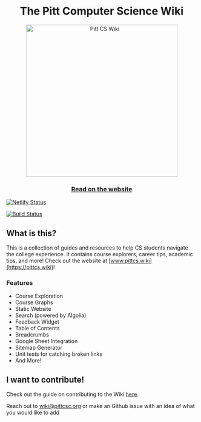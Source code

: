 <h1 align="center">The Pitt Computer Science Wiki</h1>

<div align="center">
  <a href="https://pittcswiki.netlify.app/">
    <img src="src/images/logo.svg" alt="Pitt CS Wiki" width="400">
  </a>
  <br>
  <h3>
    <a href="https://pittcswiki.netlify.app/">Read on the website</a>
  </h3>
</div>

[![Netlify Status](https://api.netlify.com/api/v1/badges/414d5550-2260-420c-ad71-7efab98f99e0/deploy-status)](https://app.netlify.com/sites/pittcswiki/deploys)

[![Build Status](https://travis-ci.com/PittCSWiki/pittcswiki.svg?branch=master)](https://travis-ci.com/PittCSWiki/pittcswiki)

## What is this?

This is a collection of guides and resources to help CS students navigate the college experience. It contains course explorers, career tips, academic tips, and more! Check out the website at [www.pittcs.wiki](https://pittcs.wiki)! 

### Features
- Course Exploration
- Course Graphs
- Static Website
- Search (powered by Algolia)
- Feedback Widget
- Table of Contents
- Breadcrumbs
- Google Sheet Integration
- Sitemap Generator
- Unit tests for catching broken links
- And More!

## I want to contribute!

Check out the guide on contributing to the Wiki [here](docs/setup-dev.md).

Reach out to [wiki@pittcsc.org](mailto:wiki@pittcsc.org) or make an Github issue with an idea of what you would like to add
